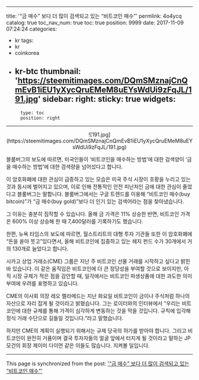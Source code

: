 
---
title: '“금 매수” 보다 더 많이 검색되고 있는 “비트코인 매수”'
permlink: 4o4ycq
catalog: true
toc_nav_num: true
toc: true
position: 9999
date: 2017-11-09 07:24:24
categories:
- kr
tags:
- kr
- coinkorea
- kr-btc
thumbnail: 'https://steemitimages.com/DQmSMznajCnQmEvB1iEU1yXycQruEMeM8uEYsWdUi9zFqJL/191.jpg'
sidebar:
    right:
        sticky: true
widgets:
    -
        type: toc
        position: right
---


<center>
![191.jpg](https://steemitimages.com/DQmSMznajCnQmEvB1iEU1yXycQruEMeM8uEYsWdUi9zFqJL/191.jpg)
</center>

블룸버그의 보도에 따르면, 미국인들이 ‘비트코인을 매수하는 방법’에 대한 검색양이 ‘금을 매수하는 방법’에 대한 검색량을 넘어섰다고 합니다. 

이 암호화폐에 대한 관심이 급증하고 있는 모습은 미국 주식 시장이 호황을 누리고 있는 것과 동시에 벌어지고 있으며, 이로 인해 전통적인 안전 피난처인 금에 대한 관심이 줄었다고 블룸버그는 말합니다.  블룸버그에서는 구글 트렌드를 이용해 “비트코인 매수(buy bitcoin)”가 “금 매수(buy gold)”보다 더 인기 있는 검색어라는 점을 찾아냈습니다. 

그 이유는 충분히 짐작할 수 있습니다.  올해 금 가격은 11% 상승한 반면, 비트코인 가격은 600% 이상 상승해 한 때 7,400달러를 기록하기도 했습니다. 

한편, 뉴욕 타임스의 보도에 따르면, 월스트리트의 대형 투자 기관들 또한 이 암호화폐에 “돈을 쏟아 붓고”있다면서, 올해 비트코인에 집중하고 있는 헤지 펀드 수가 30개에서 거의 130개로 늘었다고 합니다.

시카고 상업 거래소(CME) 그룹은 지난 주 비트코인 선물 거래를 시작하고 싶다고 밝힌 바 있습니다.  이 같은 움직임은 비트코인에 더 큰 정당성을 부여할 것으로 보이지만, 아직 시장 규제가 적은 점을 감안할 때, 일각에서는 비트코인 파생상품에 대한 과도한 의미부여에 우려를 표명하고 있습니다. 

CME의 이사회 의장 레오 멜라메드는 지난 화요일 비트코인이 금이나 주식처럼 하나의 자산으로 자리 잡게 될 것이라고 밝혔습니다.  그는 로이터와의 인터뷰에서 “우리는 비트코인에 대한 규제를 통해 가격이 심각하게 변동하는 것을 막을 것입니다.  규칙에 입각해 정식 거래 수단으로 길들일 것입니다.”라고 말했습니다. 

하지만 CME의 계획이 실행되기 위해서는 규제 당국의 허가를 받아야 합니다.  그리고 비트코인이 완전히 거품이며 결국 투자자들의 얼굴 앞에서 터지게 될 것이라고 말하는 JP 모건의 회장 제이미 다이먼 같은 이들도 많습니다.  지켜볼 일입니다.

- - -

This page is synchronized from the post: ['“금 매수” 보다 더 많이 검색되고 있는 “비트코인 매수”'](https://steemit.com/@pius.pius/4o4ycq)
